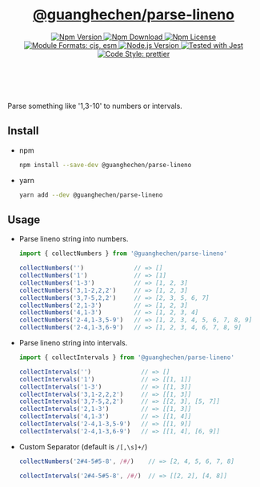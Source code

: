 <header>
  <h1 align="center">
    <a href="https://github.com/guanghechen/react-kit/tree/@guanghechen/parse-lineno@2.3.8/packages/parse-lineno#readme">@guanghechen/parse-lineno</a>
  </h1>
  <div align="center">
    <a href="https://www.npmjs.com/package/@guanghechen/parse-lineno">
      <img
        alt="Npm Version"
        src="https://img.shields.io/npm/v/@guanghechen/parse-lineno.svg"
      />
    </a>
    <a href="https://www.npmjs.com/package/@guanghechen/parse-lineno">
      <img
        alt="Npm Download"
        src="https://img.shields.io/npm/dm/@guanghechen/parse-lineno.svg"
      />
    </a>
    <a href="https://www.npmjs.com/package/@guanghechen/parse-lineno">
      <img
        alt="Npm License"
        src="https://img.shields.io/npm/l/@guanghechen/parse-lineno.svg"
      />
    </a>
    <a href="#install">
      <img
        alt="Module Formats: cjs, esm"
        src="https://img.shields.io/badge/module_formats-cjs%2C%20esm-green.svg"
      />
    </a>
    <a href="https://github.com/nodejs/node">
      <img
        alt="Node.js Version"
        src="https://img.shields.io/node/v/@guanghechen/parse-lineno"
      />
    </a>
    <a href="https://github.com/facebook/jest">
      <img
        alt="Tested with Jest"
        src="https://img.shields.io/badge/tested_with-jest-9c465e.svg"
      />
    </a>
    <a href="https://github.com/prettier/prettier">
      <img
        alt="Code Style: prettier"
        src="https://img.shields.io/badge/code_style-prettier-ff69b4.svg?style=flat-square"
      />
    </a>
  </div>
</header>
<br/>


Parse something like '1,3-10' to numbers or intervals.

## Install

* npm

  ```bash
  npm install --save-dev @guanghechen/parse-lineno
  ```

* yarn

  ```bash
  yarn add --dev @guanghechen/parse-lineno
  ```

## Usage

* Parse lineno string into numbers.

  ```typescript
  import { collectNumbers } from '@guanghechen/parse-lineno'

  collectNumbers('')              // => []
  collectNumbers('1')             // => [1]
  collectNumbers('1-3')           // => [1, 2, 3]
  collectNumbers('3,1-2,2,2')     // => [1, 2, 3]
  collectNumbers('3,7-5,2,2')     // => [2, 3, 5, 6, 7]
  collectNumbers('2,1-3')         // => [1, 2, 3]
  collectNumbers('4,1-3')         // => [1, 2, 3, 4]
  collectNumbers('2-4,1-3,5-9')   // => [1, 2, 3, 4, 5, 6, 7, 8, 9]
  collectNumbers('2-4,1-3,6-9')   // => [1, 2, 3, 4, 6, 7, 8, 9]
  ```

* Parse lineno string into intervals.

  ```typescript
  import { collectIntervals } from '@guanghechen/parse-lineno'

  collectIntervals('')              // => []
  collectIntervals('1')             // => [[1, 1]]
  collectIntervals('1-3')           // => [[1, 3]]
  collectIntervals('3,1-2,2,2')     // => [[1, 3]]
  collectIntervals('3,7-5,2,2')     // => [[2, 3], [5, 7]]
  collectIntervals('2,1-3')         // => [[1, 3]]
  collectIntervals('4,1-3')         // => [[1, 4]]
  collectIntervals('2-4,1-3,5-9')   // => [[1, 9]]
  collectIntervals('2-4,1-3,6-9')   // => [[1, 4], [6, 9]]
  ```

* Custom Separator (default is `/[,\s]+/`)

  ```typescript
  collectNumbers('2#4-5#5-8', /#/)    // => [2, 4, 5, 6, 7, 8]

  collectIntervals('2#4-5#5-8', /#/)  // => [[2, 2], [4, 8]]
  ```

[homepage]: https://github.com/guanghechen/react-kit/tree/@guanghechen/parse-lineno@2.3.8/packages/parse-lineno#readme
